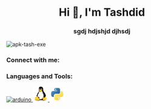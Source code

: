 <h1 align="center">Hi 👋, I'm Tashdid</h1>
<h3 align="center">sgdj hdjshjd djhsdj</h3>

<p align="left"> <img src="https://komarev.com/ghpvc/?username=apk-tash-exe&label=Profile%20views&color=0e75b6&style=flat" alt="apk-tash-exe" /> </p>

<h3 align="left">Connect with me:</h3>
<p align="left">
</p>

<h3 align="left">Languages and Tools:</h3>
<p align="left"> <a href="https://www.arduino.cc/" target="_blank" rel="noreferrer"> <img src="https://cdn.worldvectorlogo.com/logos/arduino-1.svg" alt="arduino" width="40" height="40"/> </a> <a href="https://www.linux.org/" target="_blank" rel="noreferrer"> <img src="https://raw.githubusercontent.com/devicons/devicon/master/icons/linux/linux-original.svg" alt="linux" width="40" height="40"/> </a> <a href="https://www.python.org" target="_blank" rel="noreferrer"> <img src="https://raw.githubusercontent.com/devicons/devicon/master/icons/python/python-original.svg" alt="python" width="40" height="40"/> </a> </p>
